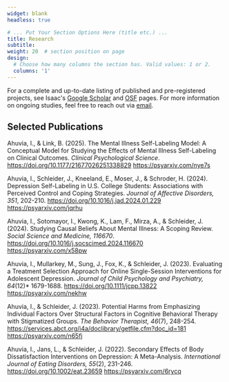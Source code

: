 ```yaml
---
widget: blank
headless: true

# ... Put Your Section Options Here (title etc.) ...
title: Research
subtitle:
weight: 20  # section position on page
design:
  # Choose how many columns the section has. Valid values: 1 or 2.
  columns: '1'
---
```


For a complete and up-to-date listing of published and pre-registered projects, see Isaac's [Google Scholar](https://scholar.google.com/citations?user=3vPivbUAAAAJ) and [OSF](https://osf.io/c432p/) pages. For more information on ongoing studies, feel free to reach out via [email](mailto:isaacahuvia@gmail.com).

## Selected Publications

Ahuvia, I., & Link, B. (2025). The Mental Illness Self-Labeling Model: A Conceptual Model for Studying the Effects of Mental Illness Self-Labeling on Clinical Outcomes. *Clinical Psychological Science*. https://doi.org/10.1177/21677026251338829 https://psyarxiv.com/nye7s 

Ahuvia, I., Schleider, J., Kneeland, E., Moser, J., & Schroder, H. (2024). Depression Self-Labeling in U.S. College Students: Associations with Perceived Control and Coping Strategies. *Journal of Affective Disorders, 351*, 202-210. https://doi.org/10.1016/j.jad.2024.01.229 https://psyarxiv.com/jqrhu

Ahuvia, I., Sotomayor, I., Kwong, K., Lam, F., Mirza, A., & Schleider, J. (2024). Studying Causal Beliefs About Mental Illness: A Scoping Review. *Social Science and Medicine, 116670*. https://doi.org/10.1016/j.socscimed.2024.116670 https://psyarxiv.com/x58pw

Ahuvia, I., Mullarkey, M., Sung, J., Fox, K., & Schleider, J. (2023). Evaluating a Treatment Selection Approach for Online Single-Session Interventions for Adolescent Depression. *Journal of Child Psychology and Psychiatry, 64*(12)* 1679-1688. https://doi.org/10.1111/jcpp.13822 https://psyarxiv.com/nekhw

Ahuvia, I., & Schleider, J. (2023). Potential Harms from Emphasizing Individual Factors Over Structural Factors in Cognitive Behavioral Therapy with Stigmatized Groups. *The Behavior Therapist, 46*(7), 248-254. https://services.abct.org/i4a/doclibrary/getfile.cfm?doc_id=181 https://psyarxiv.com/n65fj 

Ahuvia, I., Jans, L., & Schleider, J. (2022). Secondary Effects of Body Dissatisfaction Interventions on Depression: A Meta-Analysis. *International Journal of Eating Disorders, 55*(2), 231-246. https://doi.org/10.1002/eat.23659 https://psyarxiv.com/6rycq
